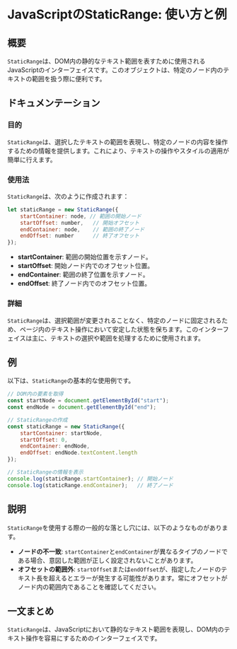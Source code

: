 <!--
Meta Description: # JavaScriptのStaticRange: 使い方と例 ## 概要 `StaticRange`は、DOM内の静的なテキスト範囲を表すために使用されるJavaScriptのインターフェイスです。このオブジェクトは、特定のノード内のテキストの範囲を扱う際に便利です。 ## ドキュメンテーション ...
Meta Keywords: staticrange, startcontainer, endcontainer, startoffset, endoffset
-->

# JavaScriptのStaticRange: 使い方と例

## 概要
`StaticRange`は、DOM内の静的なテキスト範囲を表すために使用されるJavaScriptのインターフェイスです。このオブジェクトは、特定のノード内のテキストの範囲を扱う際に便利です。

## ドキュメンテーション
### 目的
`StaticRange`は、選択したテキストの範囲を表現し、特定のノードの内容を操作するための情報を提供します。これにより、テキストの操作やスタイルの適用が簡単に行えます。

### 使用法
`StaticRange`は、次のように作成されます：

```javascript
let staticRange = new StaticRange({
    startContainer: node, // 範囲の開始ノード
    startOffset: number,   // 開始オフセット
    endContainer: node,    // 範囲の終了ノード
    endOffset: number      // 終了オフセット
});
```

- **startContainer**: 範囲の開始位置を示すノード。
- **startOffset**: 開始ノード内でのオフセット位置。
- **endContainer**: 範囲の終了位置を示すノード。
- **endOffset**: 終了ノード内でのオフセット位置。

### 詳細
`StaticRange`は、選択範囲が変更されることなく、特定のノードに固定されるため、ページ内のテキスト操作において安定した状態を保ちます。このインターフェイスは主に、テキストの選択や範囲を処理するために使用されます。

## 例
以下は、`StaticRange`の基本的な使用例です。

```javascript
// DOM内の要素を取得
const startNode = document.getElementById("start");
const endNode = document.getElementById("end");

// StaticRangeの作成
const staticRange = new StaticRange({
    startContainer: startNode,
    startOffset: 0,
    endContainer: endNode,
    endOffset: endNode.textContent.length
});

// StaticRangeの情報を表示
console.log(staticRange.startContainer); // 開始ノード
console.log(staticRange.endContainer);   // 終了ノード
```

## 説明
`StaticRange`を使用する際の一般的な落とし穴には、以下のようなものがあります。

- **ノードの不一致**: `startContainer`と`endContainer`が異なるタイプのノードである場合、意図した範囲が正しく設定されないことがあります。
- **オフセットの範囲外**: `startOffset`または`endOffset`が、指定したノードのテキスト長を超えるとエラーが発生する可能性があります。常にオフセットがノード内の範囲内であることを確認してください。

## 一文まとめ
`StaticRange`は、JavaScriptにおいて静的なテキスト範囲を表現し、DOM内のテキスト操作を容易にするためのインターフェイスです。